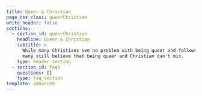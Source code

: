 ```yaml
---
title: Queer & Christian
page_css_class: queerChristian
white_header: false
sections:
  - section_id: queerChristian
    headline: Queer & Christian
    subtitle: >
      While many Christians see no problem with being queer and following God,
      many still believe that being queer and Christian can't mix.
    type: header_section
  - section_id: faq3
    questions: []
    type: faq_section
template: advanced
---
```

